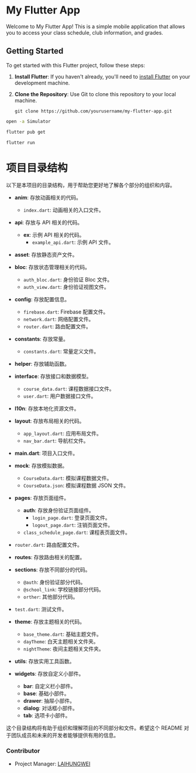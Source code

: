 # My Flutter App

Welcome to My Flutter App! This is a simple mobile application that allows you to access your class schedule, club information, and grades.

## Getting Started

To get started with this Flutter project, follow these steps:

1. **Install Flutter**: If you haven't already, you'll need to [install Flutter](https://flutter.dev/docs/get-started/install) on your development machine.

2. **Clone the Repository**: Use Git to clone this repository to your local machine.

   ```shell
   git clone https://github.com/yourusername/my-flutter-app.git
   ```

```bash
open -a Simulator

flutter pub get

flutter run
```

# 项目目录结构

以下是本项目的目录结构，用于帮助您更好地了解各个部分的组织和内容。

- **anim**: 存放动画相关的代码。

  - `index.dart`: 动画相关的入口文件。

- **api**: 存放与 API 相关的代码。

  - **ex**: 示例 API 相关的代码。
    - `example_api.dart`: 示例 API 文件。

- **asset**: 存放静态资产文件。

- **bloc**: 存放状态管理相关的代码。

  - `auth_bloc.dart`: 身份验证 Bloc 文件。
  - `auth_view.dart`: 身份验证视图文件。

- **config**: 存放配置信息。

  - `firebase.dart`: Firebase 配置文件。
  - `network.dart`: 网络配置文件。
  - `router.dart`: 路由配置文件。

- **constants**: 存放常量。

  - `constants.dart`: 常量定义文件。

- **helper**: 存放辅助函数。

- **interface**: 存放接口和数据模型。

  - `course_data.dart`: 课程数据接口文件。
  - `user.dart`: 用户数据接口文件。

- **l10n**: 存放本地化资源文件。

- **layout**: 存放布局相关的代码。

  - `app_layout.dart`: 应用布局文件。
  - `nav_bar.dart`: 导航栏文件。

- **main.dart**: 项目入口文件。

- **mock**: 存放模拟数据。

  - `CourseData.dart`: 模拟课程数据文件。
  - `CourseData.json`: 模拟课程数据 JSON 文件。

- **pages**: 存放页面组件。

  - **auth**: 存放身份验证页面组件。
    - `login_page.dart`: 登录页面文件。
    - `logout_page.dart`: 注销页面文件。
  - `class_schedule_page.dart`: 课程表页面文件。

- `router.dart`: 路由配置文件。

- **routes**: 存放路由相关的配置。

- **sections**: 存放不同部分的代码。

  - `@auth`: 身份验证部分代码。
  - `@school_link`: 学校链接部分代码。
  - `orther`: 其他部分代码。

- `test.dart`: 测试文件。

- **theme**: 存放主题相关的代码。

  - `base_theme.dart`: 基础主题文件。
  - `dayTheme`: 白天主题相关文件夹。
  - `nightTheme`: 夜间主题相关文件夹。

- **utils**: 存放实用工具函数。

- **widgets**: 存放自定义小部件。
  - **bar**: 自定义栏小部件。
  - **base**: 基础小部件。
  - **drawer**: 抽屉小部件。
  - **dialog**: 对话框小部件。
  - **tab**: 选项卡小部件。

这个目录结构将有助于组织和理解项目的不同部分和文件。希望这个 README 对于团队成员和未来的开发者能够提供有用的信息。

### Contributor

- Project Manager: [LAIHUNGWEI](https://github.com/s990093)
